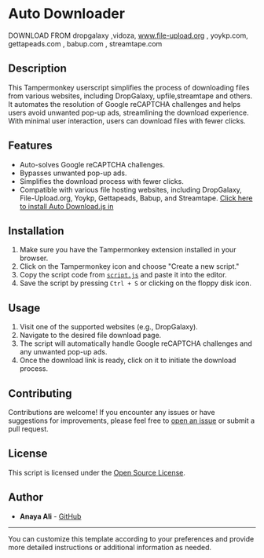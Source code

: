 #  Auto Downloader
DOWNLOAD FROM dropgalaxy ,vidoza, www.file-upload.org , yoykp.com, gettapeads.com , babup.com , streamtape.com 
## Description
This Tampermonkey userscript simplifies the process of downloading files from various websites, including DropGalaxy, upfile,streamtape and others. It automates the resolution of Google reCAPTCHA challenges and helps users avoid unwanted pop-up ads, streamlining the download experience. With minimal user interaction, users can download files with fewer clicks.

## Features
- Auto-solves Google reCAPTCHA challenges.
- Bypasses unwanted pop-up ads.
- Simplifies the download process with fewer clicks.
- Compatible with various file hosting websites, including DropGalaxy, File-Upload.org, Yoykp, Gettapeads, Babup, and Streamtape.
  [Click here to install Auto Download.js in ](https://github.com/Anayaali2019/AutoDownloader/raw/main/Auto_Download.user.js)
## Installation
1. Make sure you have the Tampermonkey extension installed in your browser.
2. Click on the Tampermonkey icon and choose "Create a new script."
3. Copy the script code from [`script.js`](script.js) and paste it into the editor.
4. Save the script by pressing `Ctrl + S` or clicking on the floppy disk icon.

## Usage
1. Visit one of the supported websites (e.g., DropGalaxy).
2. Navigate to the desired file download page.
3. The script will automatically handle Google reCAPTCHA challenges and any unwanted pop-up ads.
4. Once the download link is ready, click on it to initiate the download process.

## Contributing
Contributions are welcome! If you encounter any issues or have suggestions for improvements, please feel free to [open an issue](https://github.com/anayaali2019/DropGalaxy-For-MMSBEE/issues) or submit a pull request.

## License
This script is licensed under the [Open Source License](LICENSE).

## Author
- **Anaya Ali** - [GitHub](https://github.com/anayaali2019)

---

You can customize this template according to your preferences and provide more detailed instructions or additional information as needed.
